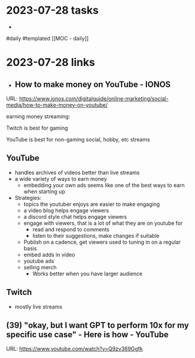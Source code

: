 
# 2023-07-28 tasks

- 

#daily #templated
[[MOC - daily]]

# 2023-07-28 links
- ## How to make money on YouTube - IONOS
URL: https://www.ionos.com/digitalguide/online-marketing/social-media/how-to-make-money-on-youtube/

earning money streaming:

Twitch is best for gaming

YouTube is best for non-gaming social, hobby, etc streams

## YouTube
- handles archives of videos better than live streams
- a wide variety of ways to earn money
	- embedding your own ads seems like one of the best ways to earn when starting up
- Strategies:
	- topics the youtuber enjoys are easier to make engaging
	- a video blog helps engage viewers
	- a discord style chat helps engage viewers
	- engage with viewers, that is a lot of what they are on youtube for
		- read and respond to comments
		- listen to their suggestions, make changes if suitable
	- Publish on a cadence, get viewers used to tuning in on a regular basis
	- embed adds in video
	- youtube ads
	- selling merch
		- Works better when you have larger audience

## Twitch
- mostly live streams
## (39) "okay, but I want GPT to perform 10x for my specific use case" - Here is how - YouTube
URL: https://www.youtube.com/watch?v=Q9zv369Ggfk
